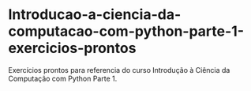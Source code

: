 # Introducao-a-ciencia-da-computacao-com-python-parte-1-exercicios-prontos
 Exercícios prontos para referencia do curso Introdução à Ciência da Computação com Python Parte 1.
